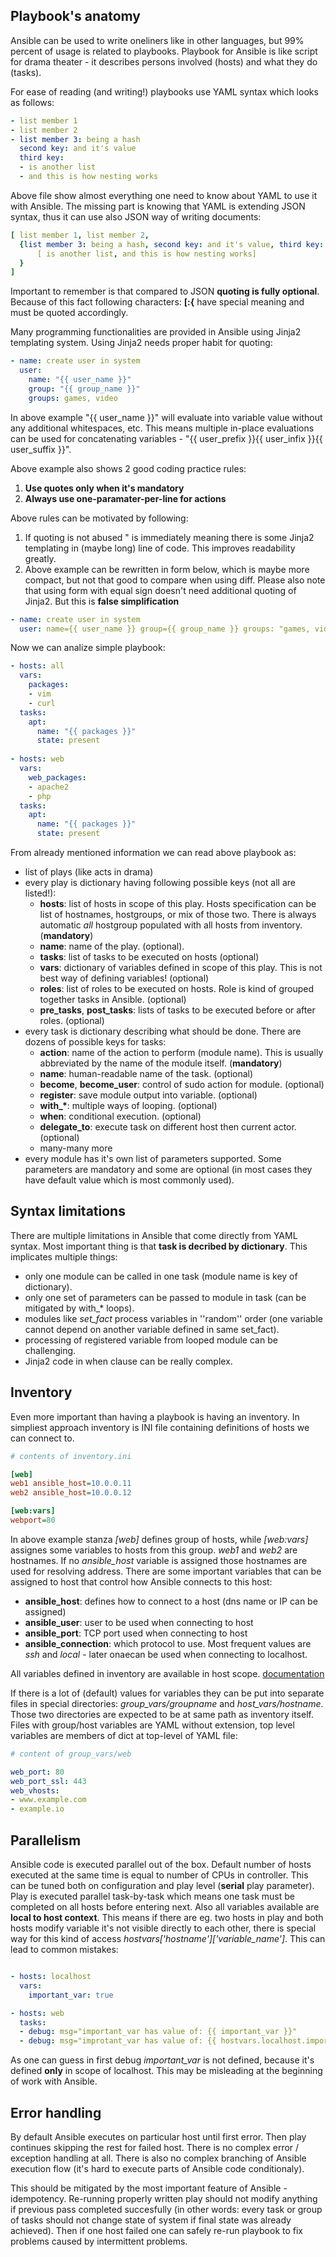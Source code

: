 ## Playbook's anatomy

Ansible can be used to write oneliners like in other languages, but 99% percent of usage is related to playbooks.
Playbook for Ansible is like script for drama theater - it describes persons involved (hosts) and what they do (tasks).

For ease of reading (and writing!) playbooks use YAML syntax which looks as follows:

```yaml
- list member 1
- list member 2
- list member 3: being a hash
  second key: and it's value
  third key:
  - is another list
  - and this is how nesting works
```

Above file show almost everything one need to know about YAML to use it with Ansible. The missing part is knowing that YAML
is extending JSON syntax, thus it can use also JSON way of writing documents:

```yaml
[ list member 1, list member 2, 
  {list member 3: being a hash, second key: and it's value, third key: 
      [ is another list, and this is how nesting works]
  }
]
```

Important to remember is that compared to JSON **quoting is fully optional**. Because of this fact following characters: **[:{** have 
special meaning and must be quoted accordingly.

Many programming functionalities are provided in Ansible using Jinja2 templating system. Using Jinja2 needs proper habit for quoting:

```yaml
- name: create user in system
  user:
    name: "{{ user_name }}"
    group: "{{ group_name }}"
    groups: games, video
```

In above example "{{ user_name }}" will evaluate into variable value without any additional whitespaces, etc. This means multiple in-place
evaluations can be used for concatenating variables - "{{ user_prefix }}{{ user_infix }}{{ user_suffix }}".

Above example also shows 2 good coding practice rules:
1. **Use quotes only when it's mandatory**
2. **Always use one-paramater-per-line for actions**

Above rules can be motivated by following:
1. If quoting is not abused " is immediately meaning there is some Jinja2 templating in (maybe long) line of code. This improves
readability greatly.
2. Above example can be rewritten in form below, which is maybe more compact, but not that good to compare when using diff. Please also
note that using form with equal sign doesn't need additional quoting of Jinja2. But this is **false simplification**

```yaml
- name: create user in system
  user: name={{ user_name }} group={{ group_name }} groups: "games, video"
```

Now we can analize simple playbook:

```yaml
- hosts: all
  vars:
    packages:
    - vim
    - curl
  tasks:
    apt:
      name: "{{ packages }}"
      state: present
    
- hosts: web
  vars:
    web_packages:
    - apache2
    - php
  tasks:
    apt:
      name: "{{ packages }}"
      state: present
```

From already mentioned information we can read above playbook as:
* list of plays (like acts in drama)
* every play is dictionary having following possible keys (not all are listed!):
  * **hosts**: list of hosts in scope of this play. Hosts specification can be list of hostnames, hostgroups, or mix of those two. There is always automatic *all* hostgroup populated with all hosts from inventory. (**mandatory**)
  * **name**: name of the play. (optional).
  * **tasks**:  list of tasks to be executed on hosts (optional)
  * **vars**: dictionary of variables defined in scope of this play. This is not best way of defining variables! (optional)
  * **roles**: list of roles to be executed on hosts. Role is kind of grouped together tasks in Ansible. (optional)
  * **pre_tasks**, **post_tasks**: lists of tasks to be executed before or after roles. (optional)
* every task is dictionary describing what should be done. There are dozens of possible keys for tasks:
  * **action**: name of the action to perform (module name). This is usually abbreviated by the name of the module itself. (**mandatory**)
  * **name**: human-readable name of the task. (optional)
  * **become**, **become_user**: control of sudo action for module. (optional)
  * **register**: save module output into variable. (optional)
  * **with\_\***: multiple ways of looping. (optional)
  * **when**: conditional execution. (optional)
  * **delegate_to**: execute task on different host then current actor. (optional)
  * many-many more
* every module has it's own list of parameters supported. Some parameters are mandatory and some are optional (in most cases they have default value which is most commonly used).

## Syntax limitations
There are multiple limitations in Ansible that come directly from YAML syntax. Most important thing is that **task is decribed by dictionary**. This implicates multiple things:
* only one module can be called in one task (module name is key of dictionary).
* only one set of parameters can be passed to module in task (can be mitigated by with_\* loops).
* modules like *set_fact* process variables in ''random'' order (one variable cannot depend on another variable defined in same set_fact).
* processing of registered variable from looped module can be challenging.
* Jinja2 code in when clause can be really complex.

## Inventory

Even more important than having a playbook is having an inventory. In simpliest approach inventory is INI file containing definitions of hosts we can connect to.

```ini
# contents of inventory.ini

[web]
web1 ansible_host=10.0.0.11
web2 ansible_host=10.0.0.12

[web:vars]
webport=80
```

In above example stanza *[web]* defines group of hosts, while *[web:vars]* assignes some variables to hosts from this group.
*web1* and *web2* are hostnames. If no *ansible_host* variable is assigned those hostnames are used for resolving address. There are some important variables that can be assigned to host that control how Ansible connects to this host:
* **ansible_host**: defines how to connect to a host (dns name or IP can be assigned)
* **ansible_user**: user to be used when connecting to host
* **ansible_port**: TCP port used when connecting to host
* **ansible_connection**: which protocol to use. Most frequent values are *ssh* and *local* - later onaecan be used when connecting to localhost.

All variables defined in inventory are available in host scope.
[documentation](http://docs.ansible.com/ansible/intro_inventory.html)

If there is a lot of (default) values for variables they can be put into separate files in special directories: *group_vars/groupname* and *host_vars/hostname*. Those two directories are expected to be at same path as inventory itself. Files with group/host variables are YAML without extension, top level variables are members of dict at top-level of YAML file:

```yaml
# content of group_vars/web

web_port: 80
web_port_ssl: 443
web_vhosts:
- www.example.com
- example.io
```

## Parallelism
Ansible code is executed parallel out of the box. Default number of hosts executed at the same time is equal to number of CPUs in controller. This can be tuned both on configuration and play level (**serial** play parameter). Play is executed parallel task-by-task which means one task must be completed on all hosts before entering next. Also all variables available are **local to host context**. This means if there are eg. two hosts in play and both hosts modify variable it's not visible directly to each other, there is special way for this kind of access *hostvars['hostname']['variable_name']*. This can lead to common mistakes:

```yaml

- hosts: localhost
  vars:
    important_var: true

- hosts: web
  tasks:
  - debug: msg="important_var has value of: {{ important_var }}"
  - debug: msg="improtant_var has value of: {{ hostvars.localhost.important_var }}"
```

As one can guess in first debug *important_var* is not defined, because it's defined **only** in scope of localhost. This may be misleading at the beginning of work with Ansible.

## Error handling
By default Ansible executes on particular host until first error. Then play continues skipping the rest for failed host.
There is no complex error / exception handling at all. There is also no complex branching of Ansible execution flow (it's hard to execute parts of Ansible code conditionaly).

This should be mitigated by the most important feature of Ansible - idempotency. Re-running properly written play should not modify anything if previous pass completed succesfully (in other words: every task or group of tasks should not change state of system if final
state was already achieved). Then if one host failed one can safely re-run playbook to fix problems caused by intermittent problems.
